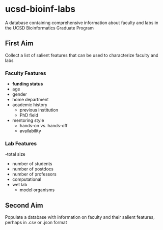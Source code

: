 # ucsd-bioinf-labs
A database containing comprehensive information about faculty and labs in the UCSD Bioinformatics Graduate Program

## First Aim
Collect a list of salient features that can be used to characterize faculty and labs

### Faculty Features
- **funding status**
- age
- gender
- home department
- academic history
  - previous institution
  - PhD field
- mentoring style
  - hands-on vs. hands-off
  - availability

### Lab Features
-total size
  - number of students
  - number of postdocs
  - number of professors
- computational
- wet lab
  - model organisms

## Second Aim
Populate a database with information on faculty and their salient features, perhaps in .csv or .json format
